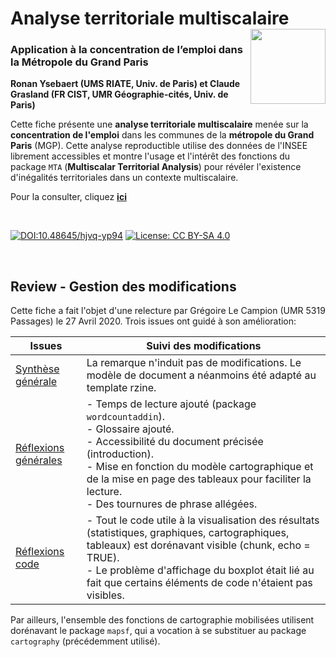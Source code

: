 # Analyse territoriale multiscalaire [<img src="https://rzine.fr/img/Rzine_logo.png"  align="right" width="120"/>](http://rzine.fr/)
### Application à la concentration de l’emploi dans la Métropole du Grand Paris
**Ronan Ysebaert (UMS RIATE, Univ. de Paris) et Claude Grasland (FR CIST, UMR Géographie-cités, Univ. de Paris)**
<br/>  

Cette fiche présente une **analyse territoriale multiscalaire** menée sur la **concentration de l'emploi** dans les communes de la **métropole du Grand Paris** (MGP). Cette analyse reproductible utilise des données de l'INSEE librement accessibles et montre l'usage et l'intérêt des fonctions du package `MTA` (**Multiscalar Territorial Analysis**) pour révéler l'existence d'inégalités territoriales dans un contexte multiscalaire.

Pour la consulter, cliquez [**ici**](https://rzine.fr/docs/20211101_ysebaert_grasland_MTA/index.html)


<br/>  

[![DOI:10.48645/hjvq-yp94](https://zenodo.org/badge/DOI/10.48645/hjvq-yp94.svg)](https://doi.org/10.48645/hjvq-yp94)
[![License: CC BY-SA 4.0](https://img.shields.io/badge/License-CC%20BY--SA%204.0-lightgrey.svg)](http://creativecommons.org/licenses/by-sa/4.0/)

<br/>  


## Review - Gestion des modifications

Cette fiche a fait l'objet d'une relecture par Grégoire Le Campion (UMR 5319 Passages) le 27 Avril 2020. Trois issues ont guidé à son amélioration:

| **Issues**                                                                       | **Suivi des modifications**                                                                                                                                                                                                                                                               |
|----------------------------------------------------------------------------------|-------------------------------------------------------------------------------------------------------------------------------------------------------------------------------------------------------------------------------------------------------------------------------------------|
| [Synthèse générale](https://github.com/rzine-reviews/MTA/issues/1)               | La remarque n'induit pas de modifications. Le modèle de document a néanmoins été adapté au template rzine.                                                                                                                                                                                |
| [Réflexions générales](https://github.com/rzine-reviews/MTA/issues/2)            | - Temps de lecture ajouté (package `wordcountaddin`).<br>- Glossaire ajouté. <br>- Accessibilité du document précisée (introduction).<br>- Mise en fonction du modèle cartographique et de la mise en page des tableaux pour faciliter la lecture.<br>- Des tournures de phrase allégées. |
| [Réflexions code](https://github.com/rzine-reviews/MTA/issues/3#issue-868710097) | - Tout le code utile à la visualisation des résultats (statistiques, graphiques, cartographiques, tableaux) est dorénavant visible (chunk, echo = TRUE).<br>- Le problème d'affichage du boxplot était lié au fait que certains éléments de code n'étaient pas visibles.                  |

Par ailleurs, l'ensemble des fonctions de cartographie mobilisées utilisent dorénavant le package `mapsf`, qui a vocation à se substituer au package `cartography` (précédemment utilisé).
